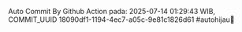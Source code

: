 Auto Commit By Github Action pada: 2025-07-14 01:29:43 WIB, COMMIT_UUID 18090df1-1194-4ec7-a05c-9e81c1826d61 #autohijau🗿
